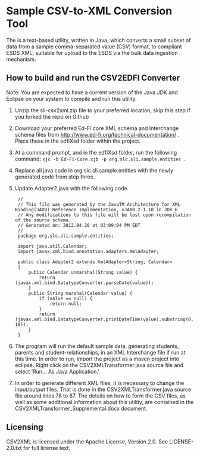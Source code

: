 # Sample CSV-to-XML Conversion Tool

The is a text-based utility, written in Java, which converts a small subset of data from a sample comma-separated value (CSV) format, to compliant ESDS XML, suitable for upload to the ESDS via the bulk data ingestion mechanism.

## How to build and run the CSV2EDFI Converter

Note: You are expected to have a current version of the Java JDK and Eclipse on your system to compile and run this utility.

1. Unzip the sli-csv2xml.zip file to your preferred location, skip this step if you forked the repo on Github
2. Download your preferred Ed-Fi core XML schema and Interchange schema files from http://www.ed-fi.org/technical-documentation/ .  Place these in the edfiXsd folder within the project.
3. At a command prompt, and in the edfiXsd folder, run the following command: `xjc -b Ed-Fi-Core.xjb -p org.slc.sli.sample.entities .`
4. Replace all java code in org.slc.sli.sample.entities with the newly generated code from step three.
5. Update Adapter2.java with the following code. 

		//
		// This file was generated by the JavaTM Architecture for XML Binding(JAXB) Reference Implementation, vJAXB 2.1.10 in JDK 6
		// Any modifications to this file will be lost upon recompilation of the source schema.
		// Generated on: 2012.04.20 at 03:09:04 PM EDT
		//
		package org.slc.sli.sample.entities;

		import java.util.Calendar;
		import javax.xml.bind.annotation.adapters.XmlAdapter;
		
		public class Adapter2 extends XmlAdapter<String, Calendar>
		{
			public Calendar unmarshal(String value) {
				return (javax.xml.bind.DatatypeConverter.parseDate(value));
			}
			public String marshal(Calendar value) {
				if (value == null) {
					return null;
				}
				return (javax.xml.bind.DatatypeConverter.printDateTime(value).substring(0, 10));
			}
		}

6.	The program will run the default sample data, generating students, parents and student-relationships, in an XML Interchange file if run at this time.  In order to run, import the project as a maven project into eclipse.  Right click on the CSV2XMLTransformer.java source file and select ‘Run… As Java Application.’

7.	In order to generate different XML files, it is necessary to change the input/output files.  That is done in the CSV2XMLTransformer.java source file around lines 78 to 87.  The details on how to form the CSV files, as well as some additional information about this utility, are contained in the CSV2XMLTransformer_Supplemental.docx document.

## Licensing
CSV2XML is licensed under the Apache License, Version 2.0. See LICENSE-2.0.txt for full license text.
